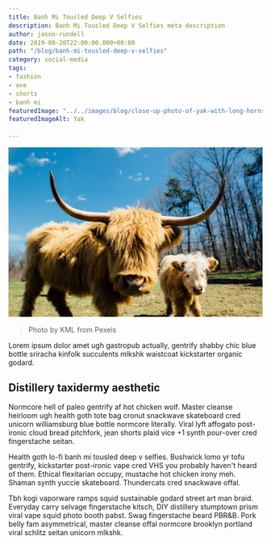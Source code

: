 ```yaml
---
title: Banh Mi Tousled Deep V Selfies
description: Banh Mi Tousled Deep V Selfies meta description
author: jason-rundell
date: 2019-08-20T22:00:00.000+00:00
path: "/blog/banh-mi-tousled-deep-v-selfies"
category: social-media
tags:
- fashion
- axe
- shorts
- banh mi
featuredImage: "../../images/blog/close-up-photo-of-yak-with-long-horns-2382741.jpg"
featuredImageAlt: Yak

---
```

![Yak](../../images/blog/close-up-photo-of-yak-with-long-horns-2382741.jpg)

> Photo by KML from Pexels

Lorem ipsum dolor amet ugh gastropub actually, gentrify shabby chic blue bottle
sriracha kinfolk succulents mlkshk waistcoat kickstarter organic godard.

## Distillery taxidermy aesthetic

Normcore hell of paleo gentrify af hot chicken wolf. Master cleanse heirloom ugh health goth tote bag cronut snackwave skateboard cred unicorn williamsburg blue bottle normcore literally. Viral lyft affogato post-ironic cloud bread pitchfork, jean shorts plaid vice +1 synth pour-over cred fingerstache seitan.

Health goth lo-fi banh mi tousled deep v selfies. Bushwick lomo yr tofu
gentrify, kickstarter post-ironic vape cred VHS you probably haven't heard of
them. Ethical flexitarian occupy, mustache hot chicken irony meh. Shaman synth
yuccie skateboard. Thundercats cred snackwave offal.

Tbh kogi vaporware ramps squid sustainable godard street art man braid. Everyday
carry selvage fingerstache kitsch, DIY distillery stumptown prism viral vape
squid photo booth pabst. Swag fingerstache beard PBR&B. Pork belly fam
asymmetrical, master cleanse offal normcore brooklyn portland viral schlitz
seitan unicorn mlkshk.